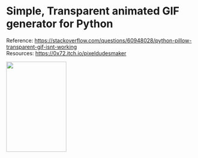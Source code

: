# Simple, Transparent animated GIF generator for Python


Reference: https://stackoverflow.com/questions/60948028/python-pillow-transparent-gif-isnt-working<br />
Resources: https://0x72.itch.io/pixeldudesmaker<br />

<img src="https://user-images.githubusercontent.com/13836042/231790960-5e3e4d82-d2be-4528-9c24-fe0242e317a1.gif" width="160" height="240">

